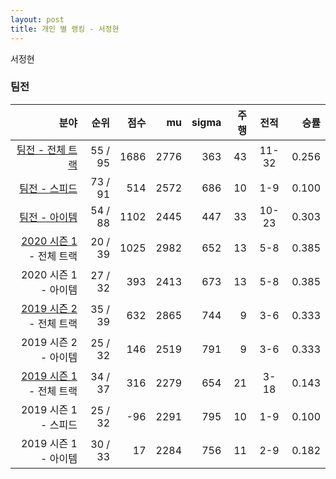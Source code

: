 ```yaml
---
layout: post
title: 개인 별 랭킹 - 서정현
---
```


서정현


### 팀전

| 분야 | 순위 | 점수 | mu | sigma | 주행 | 전적 | 승률 |
|---:|---:|---:|---:|---:|---:|:---:|---:|
| [팀전 - 전체 트랙](../team-full) | 55 / 95 | 1686 | 2776 | 363 | 43 | 11-32 | 0.256 |
| [팀전 - 스피드](../team-speed) | 73 / 91 | 514 | 2572 | 686 | 10 | 1-9 | 0.100 |
| [팀전 - 아이템](../team-item) | 54 / 88 | 1102 | 2445 | 447 | 33 | 10-23 | 0.303 |
| [2020 시즌 1](../teams-t2020_1) - 전체 트랙 | 20 / 39 | 1025 | 2982 | 652 | 13 | 5-8 | 0.385 |
| 2020 시즌 1 - 아이템 | 27 / 32 | 393 | 2413 | 673 | 13 | 5-8 | 0.385 |
| [2019 시즌 2](../teams-t2019_2) - 전체 트랙 | 35 / 39 | 632 | 2865 | 744 | 9 | 3-6 | 0.333 |
| 2019 시즌 2 - 아이템 | 25 / 32 | 146 | 2519 | 791 | 9 | 3-6 | 0.333 |
| [2019 시즌 1](../teams-t2019_1) - 전체 트랙 | 34 / 37 | 316 | 2279 | 654 | 21 | 3-18 | 0.143 |
| 2019 시즌 1 - 스피드 | 25 / 32 | -96 | 2291 | 795 | 10 | 1-9 | 0.100 |
| 2019 시즌 1 - 아이템 | 30 / 33 | 17 | 2284 | 756 | 11 | 2-9 | 0.182 |
